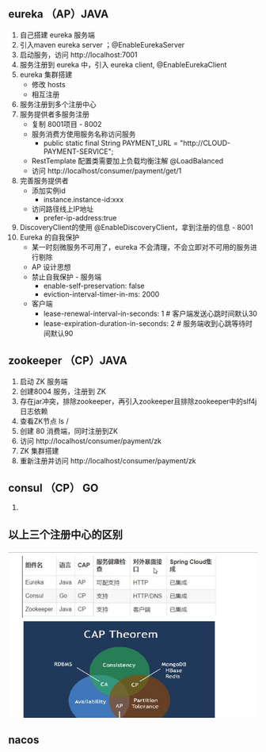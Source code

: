 ## eureka （AP）JAVA
1. 自己搭建 eureka 服务端
2. 引入maven eureka server ；@EnableEurekaServer
3. 启动服务，访问 http://localhost:7001
4. 服务注册到 eureka 中，引入 eureka client, @EnableEurekaClient
5. eureka 集群搭建
    - 修改 hosts
    - 相互注册
6. 服务注册到多个注册中心
7. 服务提供者多服务注册
    - 复制 8001项目 - 8002
    - 服务消费方使用服务名称访问服务     
        - public static final String PAYMENT_URL = "http://CLOUD-PAYMENT-SERVICE";
    - RestTemplate 配置类需要加上负载均衡注解 @LoadBalanced
    - 访问 http://localhost/consumer/payment/get/1
8. 完善服务提供者
    - 添加实例id
        - instance.instance-id:xxx
    - 访问路径线上IP地址
        - prefer-ip-address:true
9. DiscoveryClient的使用 @EnableDiscoveryClient，拿到注册的信息 - 8001
10. Eureka 的自我保护
    - 某一时刻微服务不可用了，eureka 不会清理，不会立即对不可用的服务进行剔除
    - AP 设计思想
    - 禁止自我保护 - 服务端
        - enable-self-preservation: false
        - eviction-interval-timer-in-ms: 2000
    - 客户端
        - lease-renewal-interval-in-seconds: 1 # 客户端发送心跳时间默认30
        - lease-expiration-duration-in-seconds: 2 # 服务端收到心跳等待时间默认90
   
## zookeeper （CP）JAVA
1. 启动 ZK 服务端
2. 创建8004 服务，注册到 ZK
3. 存在jar冲突，排除zookeeper，再引入zookeeper且排除zookeeper中的slf4j日志依赖
4. 查看ZK节点 ls /
5. 创建 80 消费端，同时注册到ZK
6. 访问 http://localhost/consumer/payment/zk
7. ZK 集群搭建
8. 重新注册并访问 http://localhost/consumer/payment/zk

## consul （CP） GO
1. 




## 以上三个注册中心的区别
![](images/注册中心比较.jpg)





## nacos